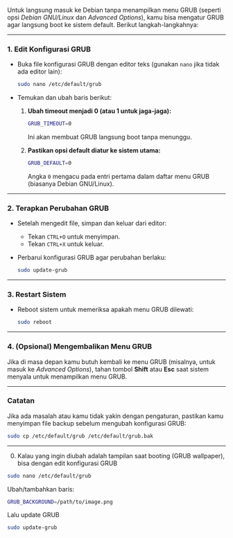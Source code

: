 Untuk langsung masuk ke Debian tanpa menampilkan menu GRUB (seperti opsi *Debian GNU/Linux* dan *Advanced Options*), kamu bisa mengatur GRUB agar langsung boot ke sistem default. Berikut langkah-langkahnya:

---

### **1. Edit Konfigurasi GRUB**
- Buka file konfigurasi GRUB dengan editor teks (gunakan `nano` jika tidak ada editor lain):
  ```bash
  sudo nano /etc/default/grub
  ```

- Temukan dan ubah baris berikut:
  1. **Ubah timeout menjadi 0 (atau 1 untuk jaga-jaga):**
     ```bash
     GRUB_TIMEOUT=0
     ```
     Ini akan membuat GRUB langsung boot tanpa menunggu.

  2. **Pastikan opsi default diatur ke sistem utama:**
     ```bash
     GRUB_DEFAULT=0
     ```
     Angka `0` mengacu pada entri pertama dalam daftar menu GRUB (biasanya Debian GNU/Linux).

---

### **2. Terapkan Perubahan GRUB**
- Setelah mengedit file, simpan dan keluar dari editor:
  - Tekan `CTRL+O` untuk menyimpan.
  - Tekan `CTRL+X` untuk keluar.

- Perbarui konfigurasi GRUB agar perubahan berlaku:
  ```bash
  sudo update-grub
  ```

---

### **3. Restart Sistem**
- Reboot sistem untuk memeriksa apakah menu GRUB dilewati:
  ```bash
  sudo reboot
  ```

---

### **4. (Opsional) Mengembalikan Menu GRUB**
Jika di masa depan kamu butuh kembali ke menu GRUB (misalnya, untuk masuk ke *Advanced Options*), tahan tombol **Shift** atau **Esc** saat sistem menyala untuk menampilkan menu GRUB.

---

### **Catatan**
Jika ada masalah atau kamu tidak yakin dengan pengaturan, pastikan kamu menyimpan file backup sebelum mengubah konfigurasi GRUB:
```bash
sudo cp /etc/default/grub /etc/default/grub.bak
```

---

0. Kalau yang ingin diubah adalah tampilan saat booting (GRUB wallpaper), bisa dengan edit konfigurasi GRUB
```bash
sudo nano /etc/default/grub                                 
```

Ubah/tambahkan baris:
```bash
GRUB_BACKGROUND=/path/to/image.png
```

Lalu update GRUB
```bash
sudo update-grub                                            
```
